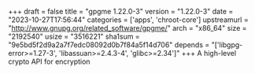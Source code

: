 +++
draft = false
title = "gpgme 1.22.0-3"
version = "1.22.0-3"
date = "2023-10-27T17:56:44"
categories = ['apps', 'chroot-core']
upstreamurl = "http://www.gnupg.org/related_software/gpgme/"
arch = "x86_64"
size = "2192540"
usize = "3516221"
sha1sum = "9e5bd5f2d9a2a7f7edc08092d0b7f84a5f14d706"
depends = "['libgpg-error>=1.27-3', 'libassuan>=2.4.3-4', 'glibc>=2.34']"
+++
A high-level crypto API for encryption